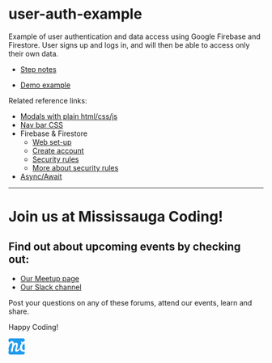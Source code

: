 # user-auth-example
Example of user authentication and data access using Google Firebase and Firestore. User signs up and logs in, and will then be able to access only their own data.

- [Step notes](https://bit.ly/2OVxr79)

- [Demo example](https://bit.ly/38NKobb)

Related reference links:

- [Modals with plain html/css/js](https://sabe.io/tutorials/how-to-create-modal-popup-box)
- [Nav bar CSS](https://css-tricks.com/flexbox-nav-bar-fixed-variable-take-rest-elements/)
- Firebase & Firestore
  - [Web set-up](https://firebase.google.com/docs/web/setup)
  - [Create account](https://firebase.google.com/docs/auth/web/password-auth#create_a_password-based_account)
  - [Security rules](https://firebase.google.com/docs/firestore/security/rules-query#queries_and_security_rules)
  - [More about security rules](https://medium.com/@khreniak/advanced-examples-of-using-cloud-firestore-security-rules-9e641d023c7e)
- [Async/Await](https://developer.mozilla.org/en-US/docs/Learn/JavaScript/Asynchronous/Async_await)


-----

Join us at Mississauga Coding! 
=================================

Find out about upcoming events by checking out: 
----------------------------------------------

- [Our Meetup page](http://www.meetup.com/Mississauga-Coding/) 
- [Our Slack channel](https://bit.ly/2uEnt2C)

Post your questions on any of these forums, attend our events, learn and share.

Happy Coding!


![Mississauga Coding](https://github.com/MississaugaCoding/mississaugacoding.github.io/blob/master/favicon-32x32.png "Mississauga Coding")

